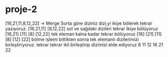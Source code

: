 # proje-2   

[16,21,11,8,12,22] -> Merge Sorta göre diziniz 
dizi,yi ikiye bölerek tekrar yazıyoruz.
[16,21,11] [8,12,22] 
sol ve sağdaki dizileri tekrar ikiye bölüyoruz 
[16,21] [11] [8] [12,22}
tek eleman kalna kadar tekrar bölüyoruz 
[16] [21] [11] [8] [12] [22]
bölme işlemi bittikten sonra tek elemanlı dizilerimizi birleştiriyoruz.
tekrar tekrar ikli birleştirip dizimizi elde ediyoruz 
8 11 12 16 21 22
